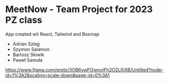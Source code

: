 # MeetNow - Team Project for 2023 PZ class

App created wit React, Tailwind and Boxmap

- Adrian Szlag
- Szymon Salamon
- Bartosz Słowik
- Paweł Samuła

https://www.figma.com/proto/3OB6ywFOgmvtFh2O2L0jXB/Untitled?node-id=1%3A2&scaling=scale-down&page-id=0%3A1
